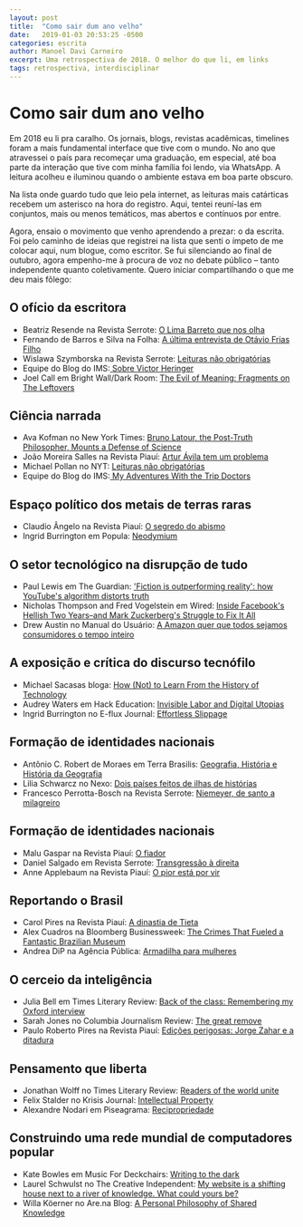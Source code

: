 ```yaml
---
layout: post
title:  "Como sair dum ano velho"
date:   2019-01-03 20:53:25 -0500
categories: escrita
author: Manoel Davi Carneiro
excerpt: Uma retrospectiva de 2018. O melhor do que li, em links
tags: retrospectiva, interdisciplinar
---
```


# Como sair dum ano velho

Em 2018 eu li pra caralho. Os jornais, blogs, revistas acadêmicas, timelines foram a mais fundamental interface que tive com o mundo. No ano que atravessei o país para recomeçar uma graduação, em especial, até boa parte da interação que tive com minha família foi lendo, via WhatsApp. A leitura acolheu e iluminou quando o ambiente estava em boa parte obscuro.


Na lista onde guardo tudo que leio pela internet, as leituras mais catárticas recebem um asterisco  na hora do registro. Aqui, tentei reuní-las em conjuntos, mais ou menos  temáticos, mas abertos e contínuos por entre.


Agora, ensaio o movimento que venho aprendendo a prezar: o da escrita. Foi pelo caminho de ideias que registrei na lista que senti o ímpeto de me colocar aqui, num blogue, como escritor. Se fui silenciando ao final de outubro, agora empenho-me à procura de voz no debate público – tanto independente quanto coletivamente. Quero iniciar compartilhando o que me deu mais fôlego:


## O ofício da escritora
- Beatriz Resende na Revista Serrote: [ O Lima Barreto que nos olha ](https://www.revistaserrote.com.br/2016/01/o-lima-barreto-que-nos-olha-beatriz-resende/)
- Fernando de Barros e Silva na Folha: [A última entrevista de Otávio Frias Filho](https://www1.folha.uol.com.br/ilustrissima/2018/09/a-ultima-entrevista-de-otavio-frias-filho.shtml)
- Wislawa Szymborska na Revista Serrote: [Leituras não obrigatórias](https://www.revistaserrote.com.br/2018/01/leituras-nao-obrigatorias-por-wislawa-szymborska/)
- Equipe do Blog do IMS:[ Sobre Victor Heringer](https://blogdoims.com.br/sobre-victor-heringer/)
- Joel Call em Bright Wall/Dark Room: [ The Evil of Meaning: Fragments on The Leftovers](http://www.brightwalldarkroom.com/2018/01/16/evil-meaning-fragments-leftovers/)



## Ciência narrada

- Ava Kofman no New York Times: [Bruno Latour, the Post-Truth Philosopher, Mounts a Defense of Science](https://www.nytimes.com/2018/10/25/magazine/bruno-latour-post-truth-philosopher-science.html)
- João Moreira Salles na Revista Piauí: [Artur Ávila tem um problema ](http://piaui.folha.uol.com.br/materia/artur-avila-tem-um-problema/)
- Michael Pollan no NYT: [Leituras não obrigatórias](https://www.revistaserrote.com.br/2018/01/leituras-nao-obrigatorias-por-wislawa-szymborska/)
- Equipe do Blog do IMS:[ My Adventures With the Trip Doctors](https://www.nytimes.com/interactive/2018/05/15/magazine/health-issue-my-adventures-with-hallucinogenic-drugs-medicine.html)



## Espaço político dos metais de terras raras  

- Claudio Ângelo na Revista Piauí: [O segredo do abismo](https://piaui.folha.uol.com.br/materia/o-segredo-do-abismo)
- Ingrid Burrington em Popula: [Neodymium](https://popula.com/2018/07/30/neodymium/)



## O setor tecnológico na disrupção de tudo  

- Paul Lewis em The Guardian: ['Fiction is outperforming reality': how YouTube's algorithm distorts truth ](https://www.theguardian.com/technology/2018/feb/02/how-youtubes-algorithm-distorts-truth/)
- Nicholas Thompson and Fred Vogelstein em Wired: [Inside Facebook's Hellish Two Years–and Mark Zuckerberg's Struggle to Fix It All ](https://www.wired.com/story/inside-facebook-mark-zuckerberg-2-years-of-hell/)
- Drew Austin no Manual do Usuário: [A Amazon quer que todos sejamos consumidores o tempo inteiro](https://www.gazetadopovo.com.br/manualdousuario/amazon-consumidor-constante/)



## A exposição e crítica do discurso tecnófilo  

- Michael Sacasas bloga: [How (Not) to Learn From the History of Technology](https://thefrailestthing.com/2018/01/27/how-not-to-learn-from-the-history-of-technology/)
- Audrey Waters em Hack Education: [Invisible Labor and Digital Utopias](http://hackeducation.com/2018/05/04/cuny-labor-open)
- Ingrid Burrington no E-flux Journal: [Effortless Slippage ](https://www.e-flux.com/architecture/dimensions-of-citizenship/178279/effortless-slippage/)



## Formação de identidades nacionais  

- Antônio C. Robert de Moraes em Terra Brasilis: [Geografia, História e História da Geografia](http://journals.openedition.org/terrabrasilis/319)
- Lilia Schwarcz no Nexo: [Dois países feitos de ilhas de histórias](https://www.nexojornal.com.br/colunistas/2018/Dois-pa%C3%ADses-feitos-de-ilhas-de-hist%C3%B3rias)
- Francesco Perrotta-Bosch na Revista Serrote: [Niemeyer, de santo a milagreiro ](https://www.revistaserrote.com.br/2018/03/serrote-28/)



## Formação de identidades nacionais  

- Malu Gaspar na Revista Piauí: [O fiador ](https://piaui.folha.uol.com.br/materia/o-fiador/)
- Daniel Salgado em Revista Serrote: [Transgressão à direita](https://www.revistaserrote.com.br/2018/11/transgressao-a-direita-por-daniel-salgado/)
- Anne Applebaum na Revista Piauí: [O pior está por vir](https://piaui.folha.uol.com.br/materia/o-pior-esta-por-vir/)



## Reportando o Brasil  

- Carol Pires na Revista Piauí: [A dinastia de Tieta ](https://piaui.folha.uol.com.br/materia/dinastia-de-tieta/)
- Alex Cuadros na Bloomberg Businessweek: [The Crimes That Fueled a Fantastic Brazilian Museum ](https://www.bloombergquint.com/businessweek/2018/06/08/the-financial-crimes-that-fueled-brazil-s-inhotim-museum)
- Andrea DiP na Agência Pública: [ Armadilha para mulheres](https://apublica.org/2018/01/armadilha-para-mulheres/)



## O cerceio da inteligência  

- Julia Bell em Times Literary Review: [Back of the class: Remembering my Oxford interview ](https://www.the-tls.co.uk/articles/public/back-of-the-class/)
- Sarah Jones no Columbia Journalism Review: [The great remove ](https://www.cjr.org/special_report/journalism-class.php/)
- Paulo Roberto Pires na Revista Piauí: [Edições perigosas: Jorge Zahar e a ditadura](http://piaui.folha.uol.com.br/materia/edicoes-perigosas/)



## Pensamento que liberta  

- Jonathan Wolff no Times Literary Review: [Readers of the world unite ](https://www.the-tls.co.uk/articles/public/readers-of-the-world-unite-marx/)
- Felix Stalder no Krisis Journal: [Intellectual Property ](http://krisis.eu/intellectual-property/)
- Alexandre Nodari em Piseagrama: [Recipropriedade ](https://piseagrama.org/recipropriedade/)



## Construindo uma rede mundial de computadores popular  

- Kate Bowles em Music For Deckchairs: [Writing to the dark](http://musicfordeckchairs.com/blog/2018/05/26/writing-to-the-dark/)
- Laurel Schwulst no The Creative Independent: [My website is a shifting house next to a river of knowledge. What could yours be? ](https://thecreativeindependent.com/people/laurel-schwulst-my-website-is-a-shifting-house-next-to-a-river-of-knowledge-what-could-yours-be/)
- Willa Köerner no Are.na Blog: [A Personal Philosophy of Shared Knowledge ](https://www.are.na/blog/case%20study/2018/06/26/willa-koerner.html)
